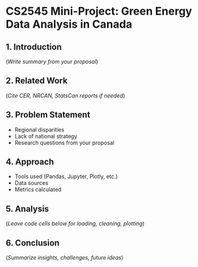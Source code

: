 # CS2545 Mini-Project: Green Energy Data Analysis in Canada

## 1. Introduction
(*Write summary from your proposal*)

## 2. Related Work
(*Cite CER, NRCAN, StatsCan reports if needed*)

## 3. Problem Statement
- Regional disparities
- Lack of national strategy
- Research questions from your proposal

## 4. Approach
- Tools used (Pandas, Jupyter, Plotly, etc.)
- Data sources
- Metrics calculated

## 5. Analysis
(*Leave code cells below for loading, cleaning, plotting*)

## 6. Conclusion
(*Summarize insights, challenges, future ideas*)
